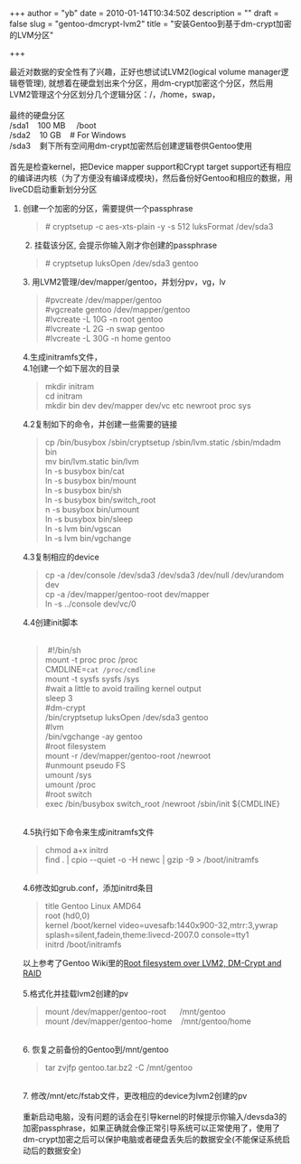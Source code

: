 +++
author = "yb"
date = 2010-01-14T10:34:50Z
description = ""
draft = false
slug = "gentoo-dmcrypt-lvm2"
title = "安装Gentoo到基于dm-crypt加密的LVM分区"

+++


最近对数据的安全性有了兴趣，正好也想试试LVM2(logical volume manager逻辑卷管理), 就想着在硬盘划出来个分区，用dm-crypt加密这个分区，然后用LVM2管理这个分区划分几个逻辑分区：/，/home，swap，<br /><br />最终的硬盘分区<br />/sda1&nbsp;&nbsp;&nbsp; 100 MB&nbsp;&nbsp;&nbsp;&nbsp; /boot<br />/sda2&nbsp;&nbsp;&nbsp; 10 GB&nbsp;&nbsp;&nbsp; # For Windows<br />/sda3&nbsp;&nbsp;&nbsp; 剩下所有空间用dm-crypt加密然后创建逻辑卷供Gentoo使用<br /><br />首先是检查kernel，把Device mapper support和Crypt target support还有相应的编译进内核（为了方便没有编译成模块)，然后备份好Gentoo和相应的数据，用liveCD启动重新划分分区<br />

<!--more-->
1. 创建一个加密的分区，需要提供一个passphrase<br /><blockquote># cryptsetup -c aes-xts-plain -y -s 512 luksFormat /dev/sda3<br /></blockquote>&nbsp;2. 挂载该分区, 会提示你输入刚才你创建的passphrase<br /><blockquote># cryptsetup luksOpen /dev/sda3 gentoo<br /></blockquote>3. 用LVM2管理/dev/mapper/gentoo，并划分pv，vg，lv<br /><blockquote>#pvcreate /dev/mapper/gentoo<br />#vgcreate gentoo /dev/mapper/gentoo<br />#lvcreate -L 10G -n root gentoo<br />#lvcreate -L 2G -n swap gentoo<br />#lvcreate -L 30G -n home gentoo<br /></blockquote>4.生成initramfs文件，<br />4.1创建一个如下层次的目录<br /><blockquote>mkdir initram
<br />cd initram<br />mkdir bin dev dev/mapper dev/vc etc newroot proc sys<br /></blockquote>4.2复制如下的命令，并创建一些需要的链接<br /><blockquote>cp /bin/busybox /sbin/cryptsetup /sbin/lvm.static /sbin/mdadm bin
<br />mv bin/lvm.static bin/lvm
<br />ln -s busybox bin/cat
<br />ln -s busybox bin/mount <br />ln -s busybox bin/sh
<br />ln -s busybox bin/switch_root <br />n -s busybox bin/umount
<br />ln -s busybox bin/sleep
<br />ln -s lvm bin/vgscan
<br />ln -s lvm bin/vgchange<br /></blockquote>4.3复制相应的device<br /><blockquote>cp -a /dev/console /dev/sda3 /dev/sda3 /dev/null /dev/urandom dev
<br />cp -a /dev/mapper/gentoo-root dev/mapper
<br />ln -s ../console dev/vc/0<br /></blockquote>4.4创建init脚本<br /><br /><blockquote>&nbsp;#!/bin/sh<br />mount -t proc proc /proc<br />CMDLINE=`cat /proc/cmdline`<br />mount -t sysfs sysfs /sys<br />#wait a little to avoid trailing kernel output<br />sleep 3<br />#dm-crypt<br />/bin/cryptsetup luksOpen /dev/sda3 gentoo <br />#lvm<br />/bin/vgchange -ay gentoo<br />#root filesystem<br />mount -r /dev/mapper/gentoo-root /newroot<br />#unmount pseudo FS<br />umount /sys<br />umount /proc<br />#root switch<br />exec /bin/busybox switch_root /newroot /sbin/init ${CMDLINE}<br /></blockquote><br />4.5执行如下命令来生成initramfs文件<br /><blockquote>chmod a+x initrd<br />find . | cpio --quiet -o -H newc | gzip -9 &gt; /boot/initramfs<br /><br /></blockquote>4.6修改如grub.conf，添加initrd条目<br /><blockquote>title Gentoo Linux AMD64<br />root (hd0,0)<br />kernel /boot/kernel video=uvesafb:1440x900-32,mtrr:3,ywrap splash=silent,fadein,theme:livecd-2007.0 console=tty1<br />initrd /boot/initramfs<br /></blockquote>以上参考了Gentoo Wiki里的<a href="http://en.gentoo-wiki.com/wiki/Root_filesystem_over_LVM2,_DM-Crypt_and_RAID#Hierarchy">Root filesystem over LVM2, DM-Crypt and RAID<br /><br /></a>5.格式化并挂载lvm2创建的pv<br /><blockquote>mount /dev/mapper/gentoo-root&nbsp;&nbsp;&nbsp;&nbsp;&nbsp; /mnt/gentoo<br />mount /dev/mapper/gentoo-home&nbsp;&nbsp;&nbsp; /mnt/gentoo/home<br /></blockquote><br />6. 恢复之前备份的Gentoo到/mnt/gentoo<br /><blockquote>tar zvjfp gentoo.tar.bz2 -C /mnt/gentoo<br /></blockquote><br />7. 修改/mnt/etc/fstab文件，更改相应的device为lvm2创建的pv<br /><br />重新启动电脑，没有问题的话会在引导kernel的时候提示你输入/devsda3的加密passphrase，如果正确就会像正常引导系统可以正常使用了，使用了dm-crypt加密之后可以保护电脑或者硬盘丢失后的数据安全(不能保证系统启动后的数据安全) <br />

